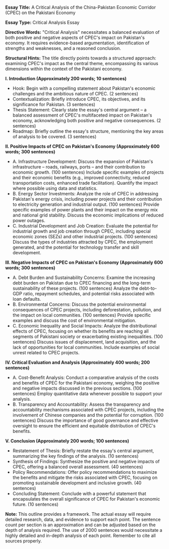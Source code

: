**Essay Title:** A Critical Analysis of the China-Pakistan Economic Corridor (CPEC) on the Pakistani Economy

**Essay Type:** Critical Analysis Essay

**Directive Words:**  "Critical Analysis" necessitates a balanced evaluation of both positive and negative aspects of CPEC's impact on Pakistan's economy.  It requires evidence-based argumentation, identification of strengths and weaknesses, and a reasoned conclusion.

**Structural Hints:** The title directly points towards a structured approach: examining CPEC's impact as the central theme, encompassing its various dimensions within the context of the Pakistani economy.


**I. Introduction (Approximately 200 words; 10 sentences)**

*   Hook: Begin with a compelling statement about Pakistan's economic challenges and the ambitious nature of CPEC. (2 sentences)
*   Contextualization: Briefly introduce CPEC, its objectives, and its significance for Pakistan. (3 sentences)
*   Thesis Statement: Clearly state the essay's central argument – a balanced assessment of CPEC's multifaceted impact on Pakistan's economy, acknowledging both positive and negative consequences. (2 sentences)
*   Roadmap: Briefly outline the essay's structure, mentioning the key areas of analysis to be covered. (3 sentences)

**II. Positive Impacts of CPEC on Pakistan's Economy (Approximately 600 words; 300 sentences)**

*   A. Infrastructure Development: Discuss the expansion of Pakistan's infrastructure – roads, railways, ports – and their contribution to economic growth. (100 sentences)  Include specific examples of projects and their economic benefits (e.g., improved connectivity, reduced transportation costs, enhanced trade facilitation).  Quantify the impact where possible using data and statistics.
*   B. Energy Sector Investments: Analyze the role of CPEC in addressing Pakistan's energy crisis, including power projects and their contribution to electricity generation and industrial output. (100 sentences) Provide specific examples of power plants and their impact on the energy mix and national grid stability.  Discuss the economic implications of reduced power outages.
*   C. Industrial Development and Job Creation: Evaluate the potential for industrial growth and job creation through CPEC, including special economic zones (SEZs) and other industrial projects. (100 sentences)  Discuss the types of industries attracted by CPEC, the employment generated, and the potential for technology transfer and skill development.

**III. Negative Impacts of CPEC on Pakistan's Economy (Approximately 600 words; 300 sentences)**

*   A. Debt Burden and Sustainability Concerns: Examine the increasing debt burden on Pakistan due to CPEC financing and the long-term sustainability of these projects. (100 sentences) Analyze the debt-to-GDP ratio, repayment schedules, and potential risks associated with loan defaults.
*   B. Environmental Concerns: Discuss the potential environmental consequences of CPEC projects, including deforestation, pollution, and the impact on local communities. (100 sentences)  Provide specific examples and discuss the cost of environmental mitigation.
*   C. Economic Inequality and Social Impacts: Analyze the distributional effects of CPEC, focusing on whether its benefits are reaching all segments of Pakistani society or exacerbating existing inequalities. (100 sentences)  Discuss issues of displacement, land acquisition, and the lack of opportunities for local communities.  Include examples of social unrest related to CPEC projects.


**IV. Critical Evaluation and Analysis (Approximately 400 words; 200 sentences)**

*   A. Cost-Benefit Analysis: Conduct a comparative analysis of the costs and benefits of CPEC for the Pakistani economy, weighing the positive and negative impacts discussed in the previous sections. (100 sentences) Employ quantitative data whenever possible to support your analysis.
*   B. Transparency and Accountability: Assess the transparency and accountability mechanisms associated with CPEC projects, including the involvement of Chinese companies and the potential for corruption. (100 sentences)  Discuss the importance of good governance and effective oversight to ensure the efficient and equitable distribution of CPEC's benefits.

**V. Conclusion (Approximately 200 words; 100 sentences)**

*   Restatement of Thesis: Briefly restate the essay's central argument, summarizing the key findings of the analysis. (10 sentences)
*   Synthesis of Findings: Synthesize the positive and negative impacts of CPEC, offering a balanced overall assessment. (40 sentences)
*   Policy Recommendations: Offer policy recommendations to maximize the benefits and mitigate the risks associated with CPEC, focusing on promoting sustainable development and inclusive growth. (40 sentences)
*   Concluding Statement: Conclude with a powerful statement that encapsulates the overall significance of CPEC for Pakistan's economic future. (10 sentences)


**Note:**  This outline provides a framework. The actual essay will require detailed research, data, and evidence to support each point.  The sentence count per section is an approximation and can be adjusted based on the depth of analysis required.  The use of 2000 sentences would necessitate a highly detailed and in-depth analysis of each point.  Remember to cite all sources properly.